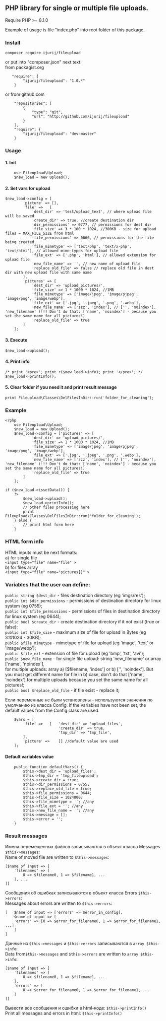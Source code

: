 ## PHP library for single or multiple file uploads.
Require PHP >= 8.1.0   

Example of usage is file "index.php" into root folder of this package.

### Install
```
composer require ijurij/fileupload
```   
or put into "composer.json" next text:    
from packagist.org 
```
   "require": {
        "ijurij/fileupload": "1.0.*"
    }
```   
or from github.com
```
	"repositories": [
		{
			"type": "git",
			"url": "http://github.com/ijurij/fileupload"
		}
	],
	"require": {
		"ijurij/fileupload": "dev-master"
	}
```   

### Usage

#### 1. Init
```
	use Fileupload\Upload;
	$new_load = new Upload();
```
#### 2. Set vars for upload
```
$new_load->config = [
		'picture' => [],
		'file' => 	[
			'dest_dir' => 'test/upload_text', // where upload file will be saved
			'create_dir' => true, //create destination dir
			'dir_permissions' => 0777, // permissions for dest dir
			'file_size' => 3 * 100 * 1024, //300KB - size for upload files = MAX_FILE_SIZE from html
			'file_permissions' => 0666, // permissions for the file being created
			'file_mimetype' => ['text/php', 'text/x-php', 'text/html'], // allowed mime-types for upload file
			'file_ext' => ['.php', 'html'], // allowed extension for upload file
			'new_file_name' => '', // new name of upload file
			'replace_old_file' => false // replace old file in dest dir with new upload file with same name
		],
		'pictures' => [
			'dest_dir' => 'upload_pictures/',
			'file_size' => 1 * 1000 * 1024, //1MB
			'file_mimetype' => ['image/jpeg', 'image/pjpeg', 'image/png', 'image/webp'],
			'file_ext' => ['.jpg', '.jpeg', '.png', '.webp'],
			'new_file_name' => ['zzz', 'index'], // ['', 'noindex'], 'new_filename' (!!! Don't do that: ['name', 'noindex'] - because you set the same name for all pictures!)
			'replace_old_file' => true
		]
	];
```
#### 3. Execute
```
$new_load->upload();
```
#### 4. Print info
```
/* print '<pre>'; print_r($new_load->info); print '</pre>'; */
$new_load->printInfo();
```
#### 5. Clear folder if you need it and print result message
```
print Fileupload\Classes\DelFilesInDir::run('folder_for_cleaning');
```

### Example
```
<?php
	use Fileupload\Upload;
	$new_load = new Upload();
	$new_load->config = ['pictures' => [
			'dest_dir' => 'upload_pictures/',
			'file_size' => 1 * 1000 * 1024, //1MB
			'file_mimetype' => ['image/jpeg', 'image/pjpeg', 'image/png', 'image/webp'],
			'file_ext' => ['.jpg', '.jpeg', '.png', '.webp'],
			'new_file_name' => ['zzz', 'index'], // ['', 'noindex'], 'new_filename' (!!! Don't do that: ['name', 'noindex'] - because you set the same name for all pictures!)
			'replace_old_file' => true
		]
	];

if ($new_load->issetData()) {
	?>
		$new_load->upload();
		$new_load->printInfo();
        // other files processing here 
        print Fileupload\Classes\DelFilesInDir::run('folder_for_cleaning');
	} else { 
        // print html form here
    }
```

### HTML form info
HTML inputs must be next formats:   
a) for single file   
``` <input type="file" name="file" > ```   
b) for files array        
``` <input type="file" name="pictures[]" > ```  

### Variables that the user can define:   
`public string $dest_dir` - files destination directory (eg 'imgs/res');   
`public int $dir_permissions` - permissions of destination directory for linux system (eg 0755);   
`public int $file_permissions` - permissions of files in destination directory for linux system (eg 0644);   
`public bool $create_dir` - create destination directory if it not exist (true or false);    
`public int $file_size` - maximum size of file for upload in Bytes (eg 3*10*1024 - 30KB);   
`public $file_mimetype` - mimetype of file for upload (eg 'image', 'text' or 'image/webp');   
`public $file_ext` - extension of file for upload (eg 'bmp', 'txt', 'avi');   
`public $new_file_name` - for single file upload: string 'new_filename' or array ['name', 'noindex'],   
for multiple uploads: array a) [$filename, 'index'] or b) ['', 'noindex']. But you must get different name for file in b) case, 
don't do that ['name', 'noindex'] for multiple uploads because you set the same name for all pictures!;   
`public bool $replace_old_file` - if file exist - replace it;   

Если переменные не были установлены - используются значения по умолчанию из класса Config. 
If the variables have not been set, the default values from the Config class are used. 
```
	$vars = [
		'file' => 	[	'dest_dir' => 'upload_files',
						'create_dir' => true,
						'tmp_dir' => 'tmp_file',
		],
		'picture' => 	[] //default value are used
	];
```   

#### Default variables value   
```
    public function defaultVars() {
        $this->dest_dir = 'upload_files';
        $this->tmp_dir = 'tmp_fileupload';
        $this->create_dir = true;
        $this->dir_permissions = 0755;
        $this->replace_old_file = true;
        $this->file_permissions = 0644;
        $this->file_size = 1024000;
        $this->file_mimetype = ''; //any
        $this->file_ext = ''; //any
        $this->new_file_name = ''; //any
        $this->message = [];
        $this->error = '';
    }
```   

### Result messages   
Имена перемещенных файлов записываются в объект класса Messages `$this->messages`:   
Name of moved file are written to `$this->messages`:   
```
[$name of input => [
    'filenames' => [
        0 => $filename0, 1 => $filename1, ...
    ], ...
]]
```   
Сообщения об ошибках записываются в объект класса Errors `$this->errors`:   
Messages about errors are written to `$this->errors`:   
```
[   $name of input => ['errors' => $error_in_config],
    $name of input => [
    'errors' => [0 => $error_for_filename0, 1 => $error_for_filename1, ...]
    ]
]
```     
Данные из `$this->messages` и `$this->errors` записываются в `array $this->info`:   
Data from`$this->messages` and `$this->errors` are written to `array $this->info`:       
```
[$name of input => [
    'filenames' => [
        0 => $filename0, 1 => $filename1, ...
    ],
    'errors' => [
        0 => $error_for_filename0, 1 => $error_for_filename1, ...
    ]
]] 
```    

Вывести все сообщения и ошибки в html-коде: `$this->printInfo()`   
Print all messages and errors in html: `$this->printInfo()`  




 